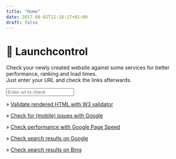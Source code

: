 ```yaml
---
title: "Home"
date: 2017-08-02T12:18:17+02:00
draft: false
---
```

# 🚀 Launchcontrol

Check your newly created website against some services for better performance, ranking and load times.  
Just enter your URL and check the links afterwards.

<input type="text" name="url" class="userUrl" placeholder="Enter url to check">

» <a class="testService" target="_blank" href="https://validator.w3.org/nu/?doc=">Validate rendered HTML with W3 validator</a>

» <a class="testService" target="_blank" href="https://search.google.com/test/mobile-friendly?url=">Check for (mobile) issues with Google</a>

» <a class="testService" target="_blank" href="https://developers.google.com/speed/pagespeed/insights/?url=">Check performance with Google Page Speed</a>

» <a class="testService" target="_blank" href="https://www.google.com/search?q=site%3A">Check search results on Google</a>

» <a class="testService" target="_blank" href="https://www.bing.com/search?q=site%3A">Check search results on Bing</a>
